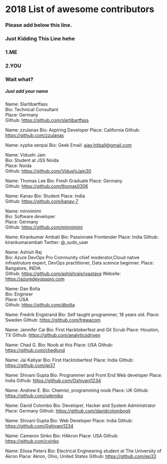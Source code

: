 # 2018 List of awesome contributors

### Please add below this line.

### Just Kidding This Line hehe
### 1.ME
### 2.YOU
###  Wait what?
##### Just add your name

Name: Slartibartfass  
Bio: Technical Consultant  
Place: Germany  
Github: https://github.com/slartibartfass

Name: zzulanas
Bio: Aspiring Developer 
Place: California 
Github: https://github.com/zzulanas

Name: xypha senpai
Bio: Geek
Email: ajay.hitball@gmail.com

Name: Vidushi Jain  
Bio: Student at JSS Noida  
Place: Noida  
Github: https://github.com/VidushiJain30

Name: Thomas Lee
Bio: Fresh Graduate 
Place: Germany  
Github: https://github.com/thomas0306

Name: Kanav
Bio: Student 
Place: India  
Github: https://github.com/kanav-7

Name: minnimimi  
Bio: Software developer  
Place: Germany  
Github: https://github.com/minnimimi

Name: Kirankumar Ambati 
Bio: Passionate Frontender 
Place: India 
Github: kirankumarambati 
Twitter: @_sudo_user 

Name: Ashish Raj  
Bio: Azure DevOps Pro Community chief moderator,Cloud native infrastruture expert, DevOps practitioner, Data sceince beginner.
Place: Bangalore, INDIA  
Github: https://github.com/ashishrajsrivastava
Website: https://azuredevopspro.com

Name: Dan Bolta  
Bio: Engineer  
Place: USA  
Github: https://github.com/dbolta

Name: Fredrik Engstrand
Bio: Self taught programmer, 18 years old. 
Place: Sweden
Github: https://github.com/frewacom 

Name: Jennifer Cai
Bio: First Hacktoberfest and Git Scrub
Place: Houston, TX
Github: https://github.com/analyticsdriven

Name: Chad G.
Bio: Noob at this
Place: USA
Github: https://github.com/chedlund

Name: Jai Katiyar
Bio: First Hacktoberfest
Place: India
Github: https://github.com/jai37

Name: Shivani Gupta
Bio: Programmer and Front End Web developer 
Place: India
Github: https://github.com/Gshivani1234

Name: Andrew E.
Bio: Chemist, programming noob
Place: UK
Github: https://github.com/udemiko

Name: David Colombo
Bio: Developer, Hacker and System Administrator
Place: Germany
Github: https://github.com/davidcolombogit

Name: Shivani Gupta
Bio: Web Developer
Place: India
Github: https://github.com/Gshivani1234

Name: Cameron Sinko
Bio: HAkron
Place: USA
Github: https://github.com/csinko

Name: Elissa Peters
Bio: Electrical Engineering student at The University of Akron
Place: Akron, Ohio, United States
Github: https://github.com/ep33
